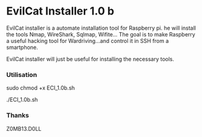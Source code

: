# EvilCat Installer 1.0 b #

EvilCat installer is a automate installation tool for Raspberry pi.
he will install the tools Nmap, WireShark, Sqlmap, Wifite...
The goal is to make Raspberry a useful hacking tool for Wardriving...and control it in SSH from a smartphone.

EvilCat installer will just be useful for installing the necessary tools.

### Utilisation ###

sudo chmod +x ECI_1.0b.sh

./ECI_1.0b.sh

### Thanks ###

Z0MB13.D0LL
